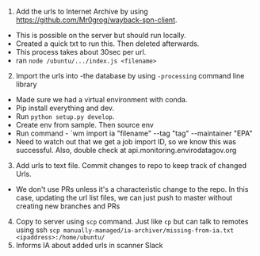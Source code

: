 1. Add the urls to Internet Archive by using https://github.com/Mr0grog/wayback-spn-client. 
  - This is possible on the server but should run locally. 
  - Created a quick txt to run this. Then deleted afterwards. 
  - This process takes about 30sec per url. 
  - ran `node /ubuntu/.../index.js <filename>`
2. Import the urls into -the database by using `-processing` command line library
  - Made sure we had a virtual environment with conda. 
  - Pip install everything and dev. 
  - Run `python setup.py develop`. 
  - Create env from sample. Then source env
  - Run command - `wm import ia "filename" --tag "tag" --maintainer "EPA"
  - Need to watch out that we get a job import ID, so we know this was successful. Also, double check at api.monitoring.envirodatagov.org
3. Add urls to text file. Commit changes to repo to keep track of changed Urls. 
  - We don't use PRs unless it's a characteristic change to the repo. In this case, updating the url list files, we can just push to master without creating new branches and PRs
4. Copy to server using `scp` command. Just like `cp` but can talk to remotes using ssh
  `scp manually-managed/ia-archiver/missing-from-ia.txt <ipaddress>:/home/ubuntu/`
5. Informs IA about added urls in scanner Slack